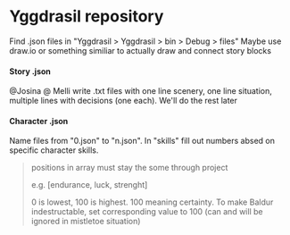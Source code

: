 # Yggdrasil repository
Find .json files in "Yggdrasil > Yggdrasil > bin > Debug > files"
Maybe use draw.io or something similiar to actually draw and connect story blocks

#### Story .json
@Josina @ Melli write .txt files with one line scenery, one line situation, multiple lines with decisions (one each). We'll do the rest later

#### Character .json
Name files from "0.json" to "n.json". In "skills" fill out numbers absed on specific character skills.
> positions in array must stay the some through project
>
> e.g. [endurance, luck, strenght]
>
> 0 is lowest, 100 is highest. 100 meaning certainty. To make Baldur indestructable, set corresponding value to 100 (can and will be ignored in mistletoe situation)